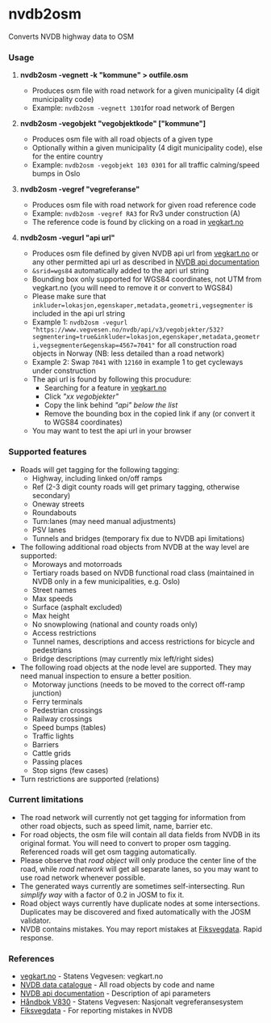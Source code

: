 # nvdb2osm
Converts NVDB highway data to OSM

### Usage
1. **nvdb2osm -vegnett -k "kommune" > outfile.osm**
   - Produces osm file with road network for a given municipality (4 digit municipality code)
   - Example: `nvdb2osm -vegnett 1301`for road network of Bergen

2. **nvdb2osm -vegobjekt "vegobjektkode" ["kommune"]**
   - Produces osm file with all road objects of a given type
   - Optionally within a given municipality (4 digit municipality code), else for the entire country
   - Example: `nvdb2osm -vegobjekt 103 0301` for all traffic calming/speed bumps in Oslo

3. **nvdb2osm -vegref "vegreferanse"**
   - Produces osm file with road network for given road reference code
   - Example: `nvdb2osm -vegref RA3` for Rv3 under construction (A)
   - The reference code is found by clicking on a road in [vegkart.no](http://vegkart.no)
  
4. **nvdb2osm -vegurl "api url"**
   - Produces osm file defined by given NVDB api url from [vegkart.no](http://vegkart.no) or any other permitted api url as described in [NVDB api documentation](https://www.vegvesen.no/nvdb/apidokumentasjon/)
   - `&srid=wgs84` automatically added to the apri url string
   - Bounding box only supported for WGS84 coordinates, not UTM from vegkart.no (you will need to remove it or convert to WGS84)
   - Please make sure that `inkluder=lokasjon,egenskaper,metadata,geometri,vegsegmenter` is included in the api url string 
   - Example 1: `nvdb2osm -vegurl "https://www.vegvesen.no/nvdb/api/v3/vegobjekter/532?segmentering=true&inkluder=lokasjon,egenskaper,metadata,geometri,vegsegmenter&egenskap=4567=7041"` for all construction road objects in Norway (NB: less detailed than a road network)
   - Example 2: Swap `7041` with `12160` in example 1 to get cycleways under construction
   - The api url is found by following this procudure:
     - Searching for a feature in [vegkart.no](http://vegkart.no)
     - Click *"xx vegobjekter"*
     - Copy the link behind *"api" below the list*
     - Remove the bounding box in the copied link if any (or convert it to WGS84 coordinates)
   - You may want to test the api url in your browser

### Supported features

* Roads will get tagging for the following tagging:
  - Highway, including linked on/off ramps
  - Ref (2-3 digit county roads will get primary tagging, otherwise secondary)
  - Oneway streets
  - Roundabouts
  - Turn:lanes (may need manual adjustments)
  - PSV lanes
  - Tunnels and bridges (temporary fix due to NVDB api limitations)
* The following additional road objects from NVDB at the way level are supported:
  - Moroways and motorroads
  - Tertiary roads based on NVDB functional road class (maintained in NVDB only in a few municipalities, e.g. Oslo)
  - Street names
  - Max speeds
  - Surface (asphalt excluded)
  - Max height
  - No snowplowing (national and county roads only)
  - Access restrictions
  - Tunnel names, descriptions and access restrictions for bicycle and pedestrians
  - Bridge descriptions (may currently mix left/right sides)
* The following road objects at the node level are supported. They may need manual inspection to ensure a better position.
  - Motorway junctions (needs to be moved to the correct off-ramp junction)
  - Ferry terminals
  - Pedestrian crossings
  - Railway crossings
  - Speed bumps (tables)
  - Traffic lights
  - Barriers
  - Cattle grids
  - Passing places
  - Stop signs (few cases)
* Turn restrictions are supported (relations)

### Current limitations

* The road network will currently not get tagging for information from other road objects, such as speed limit, name, barrier etc.
* For road objects, the osm file will contain all data fields from NVDB in its original format. You will need to convert to proper osm tagging. Referenced roads will get osm tagging automatically.
* Please observe that *road object* will only produce the center line of the road, while *road network* will get all separate lanes, so you may want to use road network whenever possible.
* The generated ways currently are sometimes self-intersecting. Run *simplify way* with a factor of 0.2 in JOSM to fix it. 
* Road object ways currently have duplicate nodes at some intersections. Duplicates may be discovered and fixed automatically with the JOSM validator.
* NVDB contains mistakes. You may report mistakes at [Fiksvegdata](https://fiksvegdata.opentns.org/). Rapid response.

### References

* [vegkart.no](http://vegkart.no) - Statens Vegvesen: vegkart.no
* [NVDB data catalogue](http://labs.vegdata.no/nvdb-datakatalog/) - All road objects by code and name
* [NVDB api documentation](https://api.vegdata.no/) - Description of api parameters
* [Håndbok V830](https://www.vegvesen.no/_attachment/61505) - Statens Vegvesen: Nasjonalt vegreferansesystem
* [Fiksvegdata](https://fiksvegdata.opentns.org/) - For reporting mistakes in NVDB
